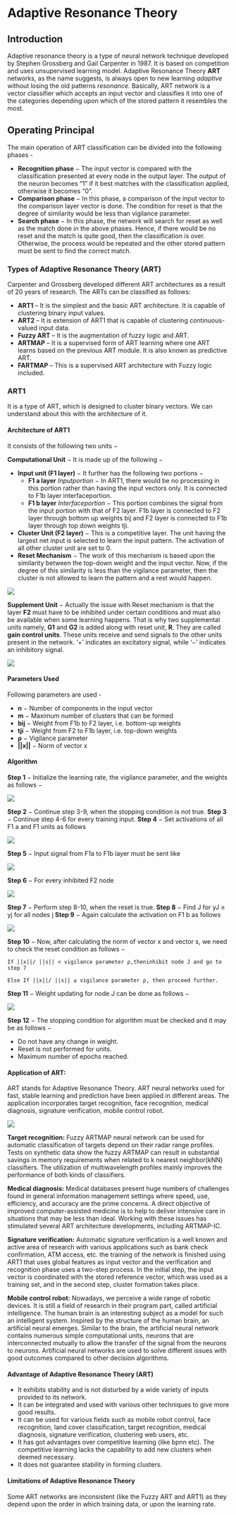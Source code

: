 # Adaptive Resonance Theory

## Introduction
Adaptive resonance theory is a type of neural network technique developed by Stephen Grossberg and Gail Carpenter in 1987. It is based on competition and uses unsupervised learning model. Adaptive Resonance Theory **ART** networks, as the name suggests, is always open to new learning *adaptive* without losing the old patterns *resonance*. Basically, ART network is a vector classifier which accepts an input vector and classifies it into one of the categories depending upon which of the stored pattern it resembles the most.

## Operating Principal
The main operation of ART classification can be divided into the following phases -
* **Recognition phase** − The input vector is compared with the classification presented at every node in the output layer. The output of the neuron becomes “1” if it best matches with the classification applied, otherwise it becomes “0”.
* **Comparison phase** − In this phase, a comparison of the input vector to the comparison layer vector is done. The condition for reset is that the degree of similarity would be less than vigilance parameter.
* **Search phase** − In this phase, the network will search for reset as well as the match done in the above phases. Hence, if there would be no reset and the match is quite good, then the classification is over. Otherwise, the process would be repeated and the other stored pattern must be sent to find the correct match.

### Types of Adaptive Resonance Theory (ART)
Carpenter and Grossberg developed different ART architectures as a result of 20 years of research. The ARTs can be classified as follows:

* **ART1** – It is the simplest and the basic ART architecture. It is capable of clustering binary input values.
* **ART2** – It is extension of ART1 that is capable of clustering continuous-valued input data.
* **Fuzzy ART** – It is the augmentation of fuzzy logic and ART.
* **ARTMAP** – It is a supervised form of ART learning where one ART learns based on the previous ART module. It is also known as predictive ART.
* **FARTMAP** – This is a supervised ART architecture with Fuzzy logic included.

### ART1
It is a type of ART, which is designed to cluster binary vectors. We can understand about this with the architecture of it.

#### Architecture of ART1
It consists of the following two units −

**Computational Unit** − It is made up of the following −
* **Input unit (F1 layer)** − It further has the following two portions −
    * **F1 a layer** *Inputportion* − In ART1, there would be no processing in this portion rather than having the input vectors only. It is connected to F1b layer interfaceportion.
    * **F1 b layer** *Interfaceportion* − This portion combines the signal from the input portion with that of F2 layer. F1b layer is connected to F2 layer through bottom up weights bij and F2 layer is connected to F1b layer through top down weights tji.
* **Cluster Unit (F2 layer)** − This is a competitive layer. The unit having the largest net input is selected to learn the input pattern. The activation of all other cluster unit are set to 0.
* **Reset Mechanism** − The work of this mechanism is based upon the similarity between the top-down weight and the input vector. Now, if the degree of this similarity is less than the vigilance parameter, then the cluster is not allowed to learn the pattern and a rest would happen.

<img src="https://github.com/Apoorv-17/winter-of-contributing/blob/Datascience_With_Python/Datascience_With_Python/Machine%20Learning/Algorithms/Adaptive%20Resonance%20Theory/images/Computational%20Unit.png">

**Supplement Unit** − Actually the issue with Reset mechanism is that the layer **F2** must have to be inhibited under certain conditions and must also be available when some learning happens. That is why two supplemental units namely, **G1** and **G2** is added along with reset unit, **R**. They are called **gain control units**. These units receive and send signals to the other units present in the network. ‘+’ indicates an excitatory signal, while ‘−’ indicates an inhibitory signal.

<img src="https://github.com/Apoorv-17/winter-of-contributing/blob/Datascience_With_Python/Datascience_With_Python/Machine%20Learning/Algorithms/Adaptive%20Resonance%20Theory/images/Supplement%20Unit.png">

#### Parameters Used
Following parameters are used -
* **n** − Number of components in the input vector
* **m** − Maximum number of clusters that can be formed
* **bij** − Weight from F1b to F2 layer, i.e. bottom-up weights
* **tji** − Weight from F2 to F1b layer, i.e. top-down weights
* **ρ** − Vigilance parameter
* **||x||** − Norm of vector x

#### Algorithm
**Step 1** − Initialize the learning rate, the vigilance parameter, and the weights as follows −

<img src="https://github.com/Apoorv-17/winter-of-contributing/blob/Datascience_With_Python/Datascience_With_Python/Machine%20Learning/Algorithms/Adaptive%20Resonance%20Theory/images/Algo1.png">

**Step 2** − Continue step 3-9, when the stopping condition is not true.
**Step 3** − Continue step 4-6 for every training input.
**Step 4** − Set activations of all F1 a and F1 units as follows

<img src="https://github.com/Apoorv-17/winter-of-contributing/blob/Datascience_With_Python/Datascience_With_Python/Machine%20Learning/Algorithms/Adaptive%20Resonance%20Theory/images/Algo2.png">

**Step 5** − Input signal from F1a to F1b layer must be sent like

<img src="https://github.com/Apoorv-17/winter-of-contributing/blob/Datascience_With_Python/Datascience_With_Python/Machine%20Learning/Algorithms/Adaptive%20Resonance%20Theory/images/Algo3.png">

**Step 6** − For every inhibited F2 node

<img src="https://github.com/Apoorv-17/winter-of-contributing/blob/Datascience_With_Python/Datascience_With_Python/Machine%20Learning/Algorithms/Adaptive%20Resonance%20Theory/images/Algo4.png">

**Step 7** − Perform step 8-10, when the reset is true.
**Step 8** − Find J for yJ ≥ yj for all nodes j
**Step 9** − Again calculate the activation on F1 b as follows

<img src="https://github.com/Apoorv-17/winter-of-contributing/blob/Datascience_With_Python/Datascience_With_Python/Machine%20Learning/Algorithms/Adaptive%20Resonance%20Theory/images/Algo5.png">

**Step 10** − Now, after calculating the norm of vector x and vector s, we need to check the reset condition as follows −

    If ||x||/ ||s|| < vigilance parameter ρ,⁡then⁡inhibit ⁡node J and go to step 7

    Else If ||x||/ ||s|| ≥ vigilance parameter ρ, then proceed further.

**Step 11** − Weight updating for node J can be done as follows −

<img src="https://github.com/Apoorv-17/winter-of-contributing/blob/Datascience_With_Python/Datascience_With_Python/Machine%20Learning/Algorithms/Adaptive%20Resonance%20Theory/images/Algo6.png">

**Step 12** − The stopping condition for algorithm must be checked and it may be as follows −
* Do not have any change in weight.
* Reset is not performed for units.
* Maximum number of epochs reached.

#### Application of ART:

ART stands for Adaptive Resonance Theory. ART neural networks used for fast, stable learning and prediction have been applied in different areas. The application incorporates target recognition, face recognition, medical diagnosis, signature verification, mobile control robot.

<img src="https://github.com/Apoorv-17/winter-of-contributing/blob/Datascience_With_Python/Datascience_With_Python/Machine%20Learning/Algorithms/Adaptive%20Resonance%20Theory/images/Applications.png">

**Target recognition:**
Fuzzy ARTMAP neural network can be used for automatic classification of targets depend on their radar range profiles. Tests on synthetic data show the fuzzy ARTMAP can result in substantial savings in memory requirements when related to k nearest neighbor(kNN) classifiers. The utilization of multiwavelength profiles mainly improves the performance of both kinds of classifiers.

**Medical diagnosis:**
Medical databases present huge numbers of challenges found in general information management settings where speed, use, efficiency, and accuracy are the prime concerns. A direct objective of improved computer-assisted medicine is to help to deliver intensive care in situations that may be less than ideal. Working with these issues has stimulated several ART architecture developments, including ARTMAP-IC.

**Signature verification:**
Automatic signature verification is a well known and active area of research with various applications such as bank check confirmation, ATM access, etc. the training of the network is finished using ART1 that uses global features as input vector and the verification and recognition phase uses a two-step process. In the initial step, the input vector is coordinated with the stored reference vector, which was used as a training set, and in the second step, cluster formation takes place.

**Mobile control robot:**
Nowadays, we perceive a wide range of robotic devices. It is still a field of research in their program part, called artificial intelligence. The human brain is an interesting subject as a model for such an intelligent system. Inspired by the structure of the human brain, an artificial neural emerges. Similar to the brain, the artificial neural network contains numerous simple computational units, neurons that are interconnected mutually to allow the transfer of the signal from the neurons to neurons. Artificial neural networks are used to solve different issues with good outcomes compared to other decision algorithms.

####  Advantage of Adaptive Resonance Theory (ART)

-   It exhibits stability and is not disturbed by a wide variety of inputs provided to its network.
-   It can be integrated and used with various other techniques to give more good results.
-   It can be used for various fields such as mobile robot control, face recognition, land cover classification, target recognition, medical diagnosis, signature verification, clustering web users, etc.
-   It has got advantages over competitive learning (like bpnn etc). The competitive learning lacks the capability to add new clusters when deemed necessary.
-   It does not guarantee stability in forming clusters.

#### Limitations of Adaptive Resonance Theory
Some ART networks are inconsistent (like the Fuzzy ART and ART1) as they depend upon the order in which training data, or upon the learning rate.
